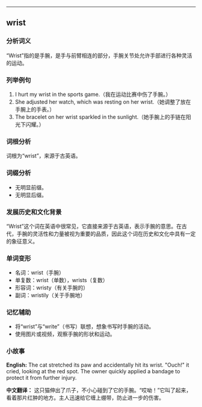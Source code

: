 
---------------
## wrist
### 分析词义
“Wrist”指的是手腕，是手与前臂相连的部分，手腕关节处允许手部进行各种灵活的运动。

### 列举例句
1. I hurt my wrist in the sports game.（我在运动比赛中伤了手腕。）
2. She adjusted her watch, which was resting on her wrist.（她调整了放在手腕上的手表。）
3. The bracelet on her wrist sparkled in the sunlight.（她手腕上的手链在阳光下闪耀。）

### 词根分析
词根为“wrist”，来源于古英语。

### 词缀分析
- 无明显前缀。
- 无明显后缀。

### 发展历史和文化背景
“Wrist”这个词在英语中很常见，它直接来源于古英语，表示手腕的意思。在古代，手腕的灵活性和力量被视为重要的品质，因此这个词在历史和文化中具有一定的象征意义。

### 单词变形
- 名词：wrist（手腕）
- 单复数：wrist（单数），wrists（复数）
- 形容词：wristy（有关手腕的）
- 副词：wristily（关于手腕地）

### 记忆辅助
- 将“wrist”与“write”（书写）联想，想象书写时手腕的活动。
- 使用图片或视频，观察手腕的形状和运动。

### 小故事
**English:**
The cat stretched its paw and accidentally hit its wrist. "Ouch!" it cried, looking at the red spot. The owner quickly applied a bandage to protect it from further injury.

**中文翻译：**
这只猫伸出了爪子，不小心碰到了它的手腕。“哎呦！”它叫了起来，看着那片红肿的地方。主人迅速给它缠上绷带，防止进一步的伤害。

